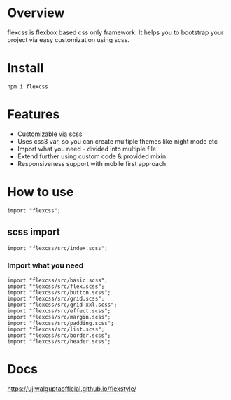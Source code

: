 # Overview

flexcss is flexbox based css only framework. It helps you to bootstrap your project via easy customization using scss.

# Install

```
npm i flexcss
```

# Features

* Customizable via scss
* Uses css3 var, so you can create multiple themes like night mode etc
* Import what you need - divided into multiple file
* Extend further using custom code & provided mixin
* Responsiveness support with mobile first approach

# How to use

```
import "flexcss";

```

## scss import

```
import "flexcss/src/index.scss";

```

### Import what you need

```
import "flexcss/src/basic.scss";
import "flexcss/src/flex.scss";
import "flexcss/src/button.scss";
import "flexcss/src/grid.scss";
import "flexcss/src/grid-xxl.scss";
import "flexcss/src/effect.scss";
import "flexcss/src/margin.scss";
import "flexcss/src/padding.scss";
import "flexcss/src/list.scss";
import "flexcss/src/border.scss";
import "flexcss/src/header.scss";

```

# Docs

https://ujjwalguptaofficial.github.io/flexstyle/